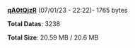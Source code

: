 [**qA0tQjzR**](/data/qA0tQjzR.txt) (07/01/23 - 22:22)- 1765 bytes

**Total Datas**: 3238

**Total Size**: 20.59 MB / 20.6 MB